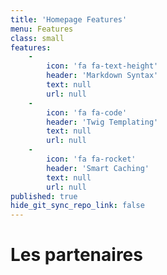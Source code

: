 ```yaml
---
title: 'Homepage Features'
menu: Features
class: small
features:
    -
        icon: 'fa fa-text-height'
        header: 'Markdown Syntax'
        text: null
        url: null
    -
        icon: 'fa fa-code'
        header: 'Twig Templating'
        text: null
        url: null
    -
        icon: 'fa fa-rocket'
        header: 'Smart Caching'
        text: null
        url: null
published: true
hide_git_sync_repo_link: false
---
```


# Les partenaires
